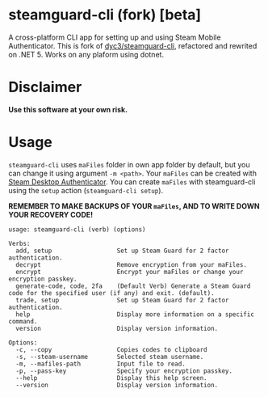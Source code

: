 # steamguard-cli (fork) [beta]

A cross-platform CLI app for setting up and using Steam Mobile Authenticator. This is fork of [dyc3/steamguard-cli](https://github.com/dyc3/steamguard-cli), refactored and rewrited on .NET 5. Works on any plaform using dotnet.


# Disclaimer

**Use this software at your own risk.**


# Usage

`steamguard-cli` uses `maFiles` folder in own app folder by default, but you can change it using argument `-m <path>`.
Your `maFiles` can be created with [Steam Desktop Authenticator][SDA]. You can create `maFiles` with steamguard-cli using the `setup` action (`steamguard-cli setup`).

**REMEMBER TO MAKE BACKUPS OF YOUR `maFiles`, AND TO WRITE DOWN YOUR RECOVERY CODE!**

[SDA]: https://github.com/Jessecar96/SteamDesktopAuthenticator


```
usage: steamguard-cli (verb) (options)

Verbs:
  add, setup                  Set up Steam Guard for 2 factor authentication.
  decrypt                     Remove encryption from your maFiles.
  encrypt                     Encrypt your maFiles or change your encryption passkey.
  generate-code, code, 2fa    (Default Verb) Generate a Steam Guard code for the specified user (if any) and exit. (default).
  trade, setup                Set up Steam Guard for 2 factor authentication.
  help                        Display more information on a specific command.
  version                     Display version information.

Options:
  -c, --copy                  Copies codes to clipboard
  -s, --steam-username        Selected steam username.
  -m, --mafiles-path          Input file to read.
  -p, --pass-key              Specify your encryption passkey.
  --help                      Display this help screen.
  --version                   Display version information.
```